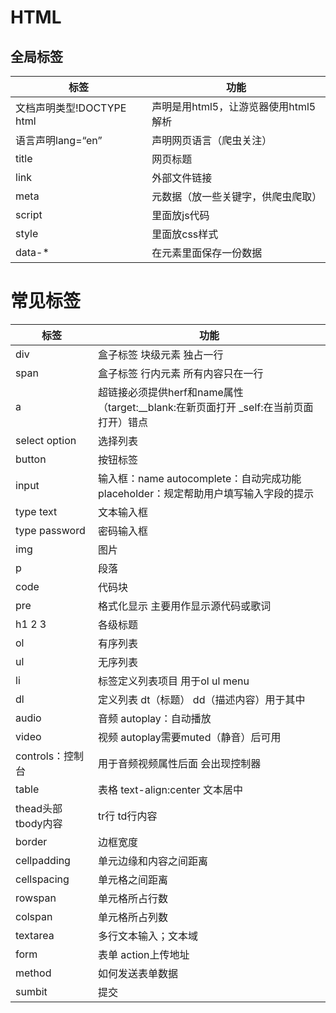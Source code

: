# HTML

## 全局标签

| 标签                      | 功能                                 |
| ------------------------- | ------------------------------------ |
| 文档声明类型!DOCTYPE html | 声明是用html5，让游览器使用html5解析 |
| 语言声明lang=“en”         | 声明网页语言（爬虫关注）             |
| title                     | 网页标题                             |
| link                      | 外部文件链接                         |
| meta                      | 元数据（放一些关键字，供爬虫爬取）   |
| script                    | 里面放js代码                         |
| style                     | 里面放css样式                        |
| data-*                    | 在元素里面保存一份数据               |

# 常见标签

| 标签            | 功能                                                         |
| --------------- | ------------------------------------------------------------ |
| div             | 盒子标签 块级元素 独占一行                                       |
| span            | 盒子标签 行内元素 所有内容只在一行                                 |
| a               | 超链接必须提供herf和name属性（target:__blank:在新页面打开 _self:在当前页面打开）错点 |
| select  option  | 选择列表                                                     |
| button          | 按钮标签                                                     |
| input           | 输入框：name autocomplete：自动完成功能  placeholder：规定帮助用户填写输入字段的提示 |
| type text       | 文本输入框                                                   |
| type   password | 密码输入框                                                   |
| img             | 图片                                                         |
| p               | 段落                                                         |
| code            | 代码块                                                       |
| pre             | 格式化显示 主要用作显示源代码或歌词                              |
| h1 2 3          | 各级标题                                                     |
| ol              | 有序列表                                                     |
| ul              | 无序列表                                                     |
| li              | 标签定义列表项目 用于ol ul menu
| dl              | 定义列表 dt（标题） dd（描述内容）用于其中                       |
| audio           | 音频  autoplay：自动播放                     |
| video           | 视频 autoplay需要muted（静音）后可用                         
|  controls：控制台| 用于音频视频属性后面 会出现控制器 
| table           | 表格    text-align:center 文本居中  |
| thead头部 tbody内容 |   tr行   td行内容    |
| border          | 边框宽度           |
| cellpadding      | 单元边缘和内容之间距离
| cellspacing      | 单元格之间距离 |
| rowspan          | 单元格所占行数|
| colspan          | 单元格所占列数 |
| textarea         | 多行文本输入；文本域   |
| form             | 表单    action上传地址 |
| method           | 如何发送表单数据  |
| sumbit           | 提交       |